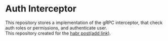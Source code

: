 # Auth Interceptor

This repository stores a implementation of the gRPC interceptor,
that check auth roles or permissions, and authenticate user. \
This repository created for the [habr post(add link)](example.com).

